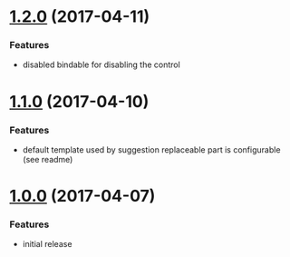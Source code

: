 # [1.2.0](https://github.com/drivesoftware/aurelia-autocomplete/releases/tag/1.2.0) (2017-04-11)

### Features

* disabled bindable for disabling the control

# [1.1.0](https://github.com/drivesoftware/aurelia-autocomplete/releases/tag/1.1.0) (2017-04-10)

### Features

* default template used by suggestion replaceable part is configurable (see readme)

# [1.0.0](https://github.com/drivesoftware/aurelia-autocomplete/releases/tag/1.0.0) (2017-04-07)

### Features

* initial release
